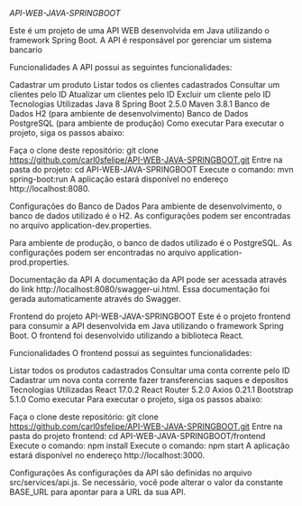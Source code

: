 *API-WEB-JAVA-SPRINGBOOT*


Este é um projeto de uma API WEB desenvolvida em Java utilizando o framework Spring Boot. A API é responsável por gerenciar um sistema bancario

Funcionalidades
A API possui as seguintes funcionalidades:

Cadastrar um produto
Listar todos os clientes cadastrados
Consultar um clientes pelo ID
Atualizar um clientes pelo ID
Excluir um cliente pelo ID
Tecnologias Utilizadas
Java 8
Spring Boot 2.5.0
Maven 3.8.1
Banco de Dados H2 (para ambiente de desenvolvimento)
Banco de Dados PostgreSQL (para ambiente de produção)
Como executar
Para executar o projeto, siga os passos abaixo:

Faça o clone deste repositório: git clone https://github.com/carl0sfelipe/API-WEB-JAVA-SPRINGBOOT.git
Entre na pasta do projeto: cd API-WEB-JAVA-SPRINGBOOT
Execute o comando: mvn spring-boot:run
A aplicação estará disponível no endereço http://localhost:8080.

Configurações do Banco de Dados
Para ambiente de desenvolvimento, o banco de dados utilizado é o H2. As configurações podem ser encontradas no arquivo application-dev.properties.

Para ambiente de produção, o banco de dados utilizado é o PostgreSQL. As configurações podem ser encontradas no arquivo application-prod.properties.

Documentação da API
A documentação da API pode ser acessada através do link http://localhost:8080/swagger-ui.html. Essa documentação foi gerada automaticamente através do Swagger.

Frontend do projeto API-WEB-JAVA-SPRINGBOOT
Este é o projeto frontend para consumir a API desenvolvida em Java utilizando o framework Spring Boot. O frontend foi desenvolvido utilizando a biblioteca React.

Funcionalidades
O frontend possui as seguintes funcionalidades:

Listar todos os produtos cadastrados
Consultar uma conta corrente pelo ID
Cadastrar um nova conta corrente
fazer transferencias saques e depositos
Tecnologias Utilizadas
React 17.0.2
React Router 5.2.0
Axios 0.21.1
Bootstrap 5.1.0
Como executar
Para executar o projeto, siga os passos abaixo:

Faça o clone deste repositório: git clone https://github.com/carl0sfelipe/API-WEB-JAVA-SPRINGBOOT.git
Entre na pasta do projeto frontend: cd API-WEB-JAVA-SPRINGBOOT/frontend
Execute o comando: npm install
Execute o comando: npm start
A aplicação estará disponível no endereço http://localhost:3000.

Configurações
As configurações da API são definidas no arquivo src/services/api.js. Se necessário, você pode alterar o valor da constante BASE_URL para apontar para a URL da sua API.
